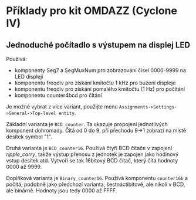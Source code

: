 # Příklady pro kit OMDAZZ (Cyclone IV)

## Jednoduché počítadlo s výstupem na displej LED

Používá:

- komponenty Seg7 a SegMuxNum pro zobrazování čísel 0000-9999 na LED displeji
- komponentu freqdiv pro získání kmitočtu 1 kHz pro buzení displeje
- komponentu freqdiv pro získání pomalého kmitočtu (1 Hz) pro počítání
- komponentu counter4bcd pro čítání

Je možné vybrat z více variant, použijte menu `Assignments->Settings->General->Top-level entity`.

Základní varianta je `BCD_counter`. Ta ukazuje propojení jednotlivých komponent dohromady. Čítá od 0 do 9, při přechodu 9->1 zobrazí na místě desítek symbol "1".

Druhá varianta je `BCD_counter16`. Používá čtyři BCD čítače v zapojení _ripple_carry_, takže výstup přenosu z jednotek je zapojen jako hodinový vstup desítek atd. Vytvoří se tak 16bitový BCD čítač, který čítá hodnoty 0000 až 9999.

Doplňková varianta je `Binary_counter16`. Používá komponentu `counter16b` a počítá, podobně jako předchozí varianta, šestnáctibitově, ale nikoli v BCD, ale binárně. Hodnoty jsou tedy 0000 až FFFF.
